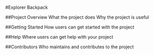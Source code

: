 #Explorer Backpack

##Project Overview
	What the project does
	Why the project is useful

##Getting Started
	How users can get started with the project

##Help
	Where users can get help with your project

##Contributors
	Who maintains and contributes to the project